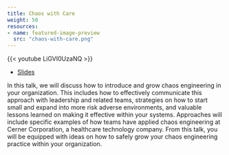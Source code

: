 ```yaml
---
title: Chaos with Care
weight: 50
resources:
- name: featured-image-preview
  src: "chaos-with-care.png"
---
```


{{< youtube LiGVI0UzaNQ >}}

* [Slides](/slides/chaos-carnival-feb-2021.pdf)

In this talk, we will discuss how to introduce and grow chaos engineering in your organization. This includes how to effectively communicate this approach with leadership and related teams, strategies on how to start small and expand into more risk adverse environments, and valuable lessons learned on making it effective within your systems. Approaches will include specific examples of how teams have applied chaos engineering at Cerner Corporation, a healthcare technology company. From this talk, you will be equipped with ideas on how to safely grow your chaos engineering practice within your organization.